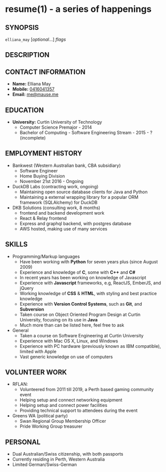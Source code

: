 resume(1) - a series of happenings
==================================

## SYNOPSIS

`elliana_may` [<var>optional</var>...] <var>flags</var>

## DESCRIPTION

## CONTACT INFORMATION
 * __Name:__ Elliana May
 * __Mobile:__ [0416041357](tel:0061-416-041-357)
 * __Email:__ [me@mause.me](mailto:me+cv@mause.me)

## EDUCATION
 * __University:__ Curtin University of Technology
     - Computer Science Premajor - 2014
     - Bachelor of Computing - Software Engineering Stream - 2015 - ? (incomplete)

## EMPLOYMENT HISTORY
 * Bankwest (Western Australian bank, CBA subsidiary)
      - Software Engineer
      - Home Buying Division
      - November 21st 2016 - Ongoing
 * DuckDB Labs (contracting work, ongoing)
      - Maintaining open source database clients for Java and Python
      - Maintaining a external wrapping library for a popular ORM framework (SQLAlchemy) for DuckDB
 * DKB Solutions (consulting work, 8 months)
      - frontend and backend development work
      - React & Relay frontend
      - Express and graphql backend, with postgres database
      - AWS hosted, making use of many services

## SKILLS

 * Programming/Markup languages
     - Have been working with **Python** for seven years plus (since August 2009)
     - Experience and knowledge of **C**, some with **C++** and **C#**
     - In recent years has been working on knowledge of Javascript
     - Experience with **Javascript** frameworks, e.g, ReactJS, EmberJS, and jQuery
     - Working knowledge of **CSS** &amp; **HTML**, with styling and best practice knowledge 
     - Experience with **Version Control Systems**, such as **Git**, and **Subversion**  
     - Taken course on Object Oriented Program Design at Curtin University, focusing on its use in **Java**
     - Much more than can be listed here, feel free to ask
 * General
     - Taken a course on Software Engineering at Curtin University
     - Experience with Mac OS X, Linux, and Windows
     - Experience with PC hardware (previously known as IBM compatible), limited with Apple
     - Vast generic knowledge on use of computers

## VOLUNTEER WORK
 * RFLAN:
     * Volunteered from 2011 till 2019, a Perth based gaming community event
     * Helping setup and connect networking equipment
     * Helping setup and connect power facilities
     * Providing technical support to attendees during the event
 * Greens WA (political party)
     * Swan Regional Group Membership Officer
     * Pride Working Group treasurer

## PERSONAL
 * Dual Australian/Swiss citizenship, with both passports
 * Currently residing in Perth, Western Australia
 * Limited German/Swiss-German
